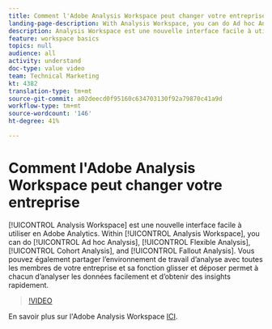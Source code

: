 ```yaml
---
title: Comment l'Adobe Analysis Workspace peut changer votre entreprise
landing-page-description: With Analysis Workspace, you can do Ad hoc Analysis, Flexible Analysis, Cohort Analysis, and Fallout Analysis.
description: Analysis Workspace est une nouvelle interface facile à utiliser en Adobe Analytics. Dans Analysis Workspace, vous pouvez effectuer des analyses ad hoc, des Analyses flexibles, des Analyses de cohortes et des Analyses d’abandons. Vous pouvez également partager l’environnement de travail d’analyse avec toutes les membres de votre entreprise et sa fonction glisser et déposer permet à chacun d’analyser les données facilement et d’obtenir des insights rapidement.
feature: workspace basics
topics: null
audience: all
activity: understand
doc-type: value video
team: Technical Marketing
kt: 4382
translation-type: tm+mt
source-git-commit: a02deecd0f95160c634703130f92a79870c41a9d
workflow-type: tm+mt
source-wordcount: '146'
ht-degree: 41%

---
```



# Comment l&#39;Adobe Analysis Workspace peut changer votre entreprise

[!UICONTROL Analysis Workspace] est une nouvelle interface facile à utiliser en Adobe Analytics. Within [!UICONTROL Analysis Workspace], you can do [!UICONTROL Ad hoc Analysis], [!UICONTROL Flexible Analysis], [!UICONTROL Cohort Analysis], and [!UICONTROL Fallout Analysis]. Vous pouvez également partager l’environnement de travail d’analyse avec toutes les membres de votre entreprise et sa fonction glisser et déposer permet à chacun d’analyser les données facilement et d’obtenir des insights rapidement.

>[!VIDEO](https://video.tv.adobe.com/v/31501/?quality=12)

En savoir plus sur l&#39;Adobe Analysis Workspace [ICI](https://www.adobe.com/analytics/ad-hoc-analysis.html?sdid=T32PLYTV&amp;mv=search).

